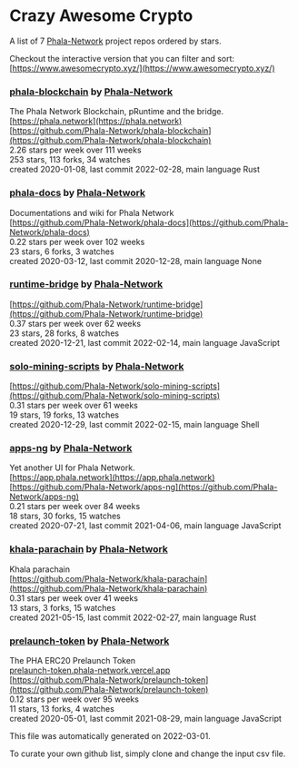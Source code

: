 # Crazy Awesome Crypto
A list of 7 [Phala-Network](https://github.com/Phala-Network) project repos ordered by stars.  

Checkout the interactive version that you can filter and sort: 
[https://www.awesomecrypto.xyz/](https://www.awesomecrypto.xyz/)  


### [phala-blockchain](https://github.com/Phala-Network/phala-blockchain) by [Phala-Network](https://github.com/Phala-Network)  
The Phala Network Blockchain, pRuntime and the bridge.  
[https://phala.network](https://phala.network)  
[https://github.com/Phala-Network/phala-blockchain](https://github.com/Phala-Network/phala-blockchain)  
2.26 stars per week over 111 weeks  
253 stars, 113 forks, 34 watches  
created 2020-01-08, last commit 2022-02-28, main language Rust  


### [phala-docs](https://github.com/Phala-Network/phala-docs) by [Phala-Network](https://github.com/Phala-Network)  
Documentations and wiki for Phala Network  
[https://github.com/Phala-Network/phala-docs](https://github.com/Phala-Network/phala-docs)  
0.22 stars per week over 102 weeks  
23 stars, 6 forks, 3 watches  
created 2020-03-12, last commit 2020-12-28, main language None  


### [runtime-bridge](https://github.com/Phala-Network/runtime-bridge) by [Phala-Network](https://github.com/Phala-Network)  
  
[https://github.com/Phala-Network/runtime-bridge](https://github.com/Phala-Network/runtime-bridge)  
0.37 stars per week over 62 weeks  
23 stars, 28 forks, 8 watches  
created 2020-12-21, last commit 2022-02-14, main language JavaScript  


### [solo-mining-scripts](https://github.com/Phala-Network/solo-mining-scripts) by [Phala-Network](https://github.com/Phala-Network)  
  
[https://github.com/Phala-Network/solo-mining-scripts](https://github.com/Phala-Network/solo-mining-scripts)  
0.31 stars per week over 61 weeks  
19 stars, 19 forks, 13 watches  
created 2020-12-29, last commit 2022-02-15, main language Shell  


### [apps-ng](https://github.com/Phala-Network/apps-ng) by [Phala-Network](https://github.com/Phala-Network)  
Yet another UI for Phala Network.  
[https://app.phala.network](https://app.phala.network)  
[https://github.com/Phala-Network/apps-ng](https://github.com/Phala-Network/apps-ng)  
0.21 stars per week over 84 weeks  
18 stars, 30 forks, 15 watches  
created 2020-07-21, last commit 2021-04-06, main language JavaScript  


### [khala-parachain](https://github.com/Phala-Network/khala-parachain) by [Phala-Network](https://github.com/Phala-Network)  
Khala parachain  
[https://github.com/Phala-Network/khala-parachain](https://github.com/Phala-Network/khala-parachain)  
0.31 stars per week over 41 weeks  
13 stars, 3 forks, 15 watches  
created 2021-05-15, last commit 2022-02-27, main language Rust  


### [prelaunch-token](https://github.com/Phala-Network/prelaunch-token) by [Phala-Network](https://github.com/Phala-Network)  
The PHA ERC20 Prelaunch Token  
[prelaunch-token.phala-network.vercel.app](prelaunch-token.phala-network.vercel.app)  
[https://github.com/Phala-Network/prelaunch-token](https://github.com/Phala-Network/prelaunch-token)  
0.12 stars per week over 95 weeks  
11 stars, 13 forks, 4 watches  
created 2020-05-01, last commit 2021-08-29, main language JavaScript  


This file was automatically generated on 2022-03-01.  

To curate your own github list, simply clone and change the input csv file.  